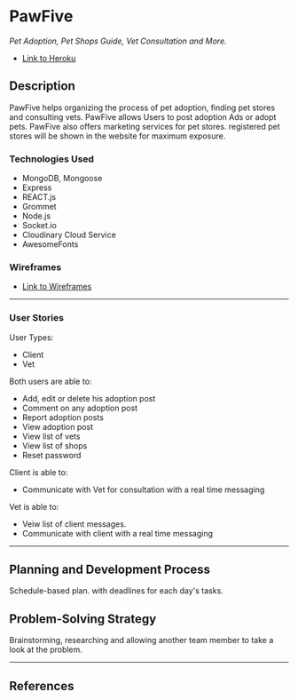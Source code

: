 # PawFive
*Pet Adoption, Pet Shops Guide, Vet Consultation and More.*

- [Link to Heroku](https://pawfive.herokuapp.com/)

## Description

PawFive helps organizing the process of pet adoption, finding pet stores and consulting vets.
PawFive allows Users to post adoption Ads or adopt pets.
PawFive also offers marketing services for pet stores. registered pet stores will be shown in the website for maximum exposure.

### Technologies Used

- MongoDB, Mongoose
- Express
- REACT.js
- Grommet
- Node.js
- Socket.io
- Cloudinary Cloud Service
- AwesomeFonts

### Wireframes

- [Link to Wireframes](./assets/wireframes/README.md)
---

### User Stories

User Types:
- Client 
- Vet 

Both users are able to:
- Add, edit or delete his adoption post
- Comment on any adoption post
- Report adoption posts
- View adoption post
- View list of vets
- View list of shops
- Reset password

Client is able to:
- Communicate with Vet for consultation with a real time messaging 

Vet is able to:
- Veiw list of client messages.
- Communicate with client with a real time messaging 

---

## Planning and Development Process

Schedule-based plan. with deadlines for each day's tasks.

## Problem-Solving Strategy

Brainstorming, researching and allowing another team member to take a look at the problem.

---

 ## References
